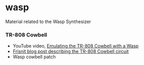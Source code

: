# wasp
Material related to the Wasp Synthesizer

### TR-808 Cowbell

* YouTube video, [Emulating the TR-808 Cowbell with a Wasp](https://www.youtube.com/watch?v=97sJIVRloOY)
* [Frisnit blog post describing the TR-808 Cowbell circuit](http://www.frisnit.com/roland-tr-808-cowbell-rebuild/)
* Wasp cowbell patch 

